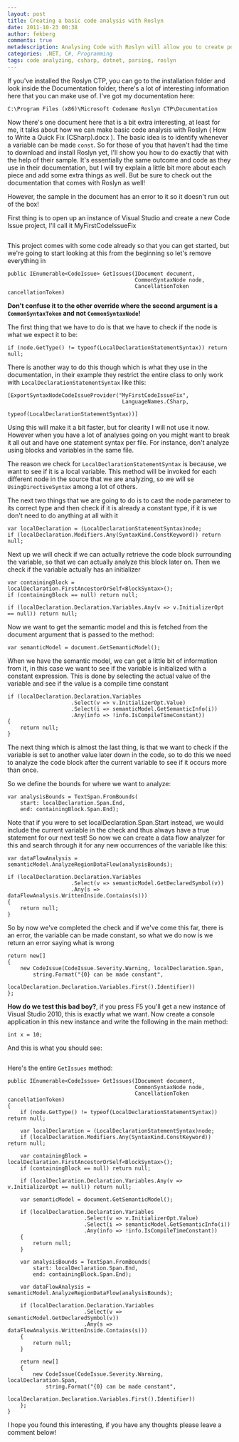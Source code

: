 ```yaml
---
layout: post
title: Creating a basic code analysis with Roslyn
date: 2011-10-23 00:38
author: fekberg
comments: true
metadescription: Analysing Code with Roslyn will allow you to create powerful extensions for visual studio.
categories: .NET, C#, Programming
tags: code analyzing, csharp, dotnet, parsing, roslyn
---
```

If you've installed the Roslyn CTP, you can go to the installation folder and look inside the Documentation folder, there's a lot of interesting information here that you can make use of. I've got my documentation here: 

    C:\Program Files (x86)\Microsoft Codename Roslyn CTP\Documentation

Now there's one document here that is a bit extra interesting, at least for me, it talks about how we can make basic code analysis with Roslyn ( How to Write a Quick Fix (CSharp).docx ). The basic idea is to identify whenever a variable can be made `const`. So for those of you that haven't had the time to download and install Roslyn yet, I'll show you how to do exactly that with the help of their sample. It's essentially the same outcome and code as they use in their documentation, but I will try explain a little bit more about each piece and add some extra things as well. But be sure to check out the documentation that comes with Roslyn as well!<!--excerpt-->

However, the sample in the document has an error to it so it doesn't run out of the box!

First thing is to open up an instance of Visual Studio and create a new Code Issue project, I'll call it MyFirstCodeIssueFix

<img src="http://cdn.filipekberg.se/fekberg-blog/creating-a-basic-code-analysis-with-roslyn/roslyn_code_fix_1.png" alt="" />

This project comes with some code already so that you can get started, but we're going to start looking at this from the beginning so let's remove everything in

    public IEnumerable<CodeIssue> GetIssues(IDocument document, 
                                            CommonSyntaxNode node, 
                                            CancellationToken cancellationToken)

<strong>Don't confuse it to the other override where the second argument is a `CommonSyntaxToken` and not `CommonSyntaxNode`!</strong>

The first thing that we have to do is that we have to check if the node is what we expect it to be:

    if (node.GetType() != typeof(LocalDeclarationStatementSyntax)) return null;

There is another way to do this though which is what they use in the documentation, in their example they restrict the entire class to only work with `LocalDeclarationStatementSyntax` like this:

    [ExportSyntaxNodeCodeIssueProvider("MyFirstCodeIssueFix", 
                                        LanguageNames.CSharp, 
                                        typeof(LocalDeclarationStatementSyntax))]

Using this will make it a bit faster, but for clearity I will not use it now. However when you have a lot of analyses going on you might want to break it all out and have one statement syntax per file. For instance, don't analyze using blocks and variables in the same file.

The reason we check for `LocalDeclarationStatementSyntax` is because, we want to see if it is a local variable. This method will be invoked for each different node in the source that we are analyzing, so we will se `UsingDirectiveSyntax` among a lot of others.

The next two things that we are going to do is to cast the node parameter to its correct type and then check if it is already a constant type, if it is we don't need to do anything at all with it

    var localDeclaration = (LocalDeclarationStatementSyntax)node;
    if (localDeclaration.Modifiers.Any(SyntaxKind.ConstKeyword)) return null;

Next up we will check if we can actually retrieve the code block surrounding the variable, so that we can actually analyze this block later on. Then we check if the variable actually has an initializer

    var containingBlock = localDeclaration.FirstAncestorOrSelf<BlockSyntax>();
    if (containingBlock == null) return null;

    if (localDeclaration.Declaration.Variables.Any(v => v.InitializerOpt == null)) return null;

Now we want to get the semantic model and this is fetched from the document argument that is passed to the method:

    var semanticModel = document.GetSemanticModel();

When we have the semantic model, we can get a little bit of information from it, in this case we want to see if the variable is initialized with a constant expression. This is done by selecting the actual value of the variable and see if the value is a compile time constant

    if (localDeclaration.Declaration.Variables
                        .Select(v => v.InitializerOpt.Value)
                        .Select(i => semanticModel.GetSemanticInfo(i))
                        .Any(info => !info.IsCompileTimeConstant))
    {
        return null;
    }

The next thing which is almost the last thing, is that we want to check if the variable is set to another value later down in the code, so to do this we need to analyze the code block after the current variable to see if it occurs more than once.

So we define the bounds for where we want to analyze:

    var analysisBounds = TextSpan.FromBounds(
        start: localDeclaration.Span.End,
        end: containingBlock.Span.End);

Note that if you were to set localDeclaration.Span.Start instead, we would include the current variable in the check and thus always have a true statement for our next test! So now we can create a data flow analyzer for this and search through it for any new occurrences of the variable like this:

    var dataFlowAnalysis = semanticModel.AnalyzeRegionDataFlow(analysisBounds);

    if (localDeclaration.Declaration.Variables
                        .Select(v => semanticModel.GetDeclaredSymbol(v))
                        .Any(s => dataFlowAnalysis.WrittenInside.Contains(s)))
    {
        return null;
    }

So by now we've completed the check and if we've come this far, there is an error, the variable can be made constant, so what we do now is we return an error saying what is wrong

    return new[]
    {
        new CodeIssue(CodeIssue.Severity.Warning, localDeclaration.Span,
            string.Format("{0} can be made constant", 
                          localDeclaration.Declaration.Variables.First().Identifier))
    };

<strong>How do we test this bad boy?</strong>, if you press F5 you'll get a new instance of Visual Studio 2010, this is exactly what we want. Now create a console application in this new instance and write the following in the main method:

    int x = 10;

And this is what you should see:

<img src="http://cdn.filipekberg.se/fekberg-blog/creating-a-basic-code-analysis-with-roslyn/roslyn_code_fix_2.png" alt="" />

Here's the entire `GetIssues` method:

    public IEnumerable<CodeIssue> GetIssues(IDocument document, 
                                            CommonSyntaxNode node, 
                                            CancellationToken cancellationToken)
    {
        if (node.GetType() != typeof(LocalDeclarationStatementSyntax)) return null;

        var localDeclaration = (LocalDeclarationStatementSyntax)node;
        if (localDeclaration.Modifiers.Any(SyntaxKind.ConstKeyword)) return null;

        var containingBlock = localDeclaration.FirstAncestorOrSelf<BlockSyntax>();
        if (containingBlock == null) return null;

        if (localDeclaration.Declaration.Variables.Any(v => v.InitializerOpt == null)) return null;

        var semanticModel = document.GetSemanticModel();

        if (localDeclaration.Declaration.Variables
                            .Select(v => v.InitializerOpt.Value)
                            .Select(i => semanticModel.GetSemanticInfo(i))
                            .Any(info => !info.IsCompileTimeConstant))
        {
            return null;
        }

        var analysisBounds = TextSpan.FromBounds(
            start: localDeclaration.Span.End,
            end: containingBlock.Span.End);

        var dataFlowAnalysis = semanticModel.AnalyzeRegionDataFlow(analysisBounds);

        if (localDeclaration.Declaration.Variables
                            .Select(v => semanticModel.GetDeclaredSymbol(v))
                            .Any(s => dataFlowAnalysis.WrittenInside.Contains(s)))
        {
            return null;
        }

        return new[]
        {
            new CodeIssue(CodeIssue.Severity.Warning, localDeclaration.Span,
                string.Format("{0} can be made constant", 
                              localDeclaration.Declaration.Variables.First().Identifier))
        };
    }

I hope you found this interesting, if you have any thoughts please leave a comment below!